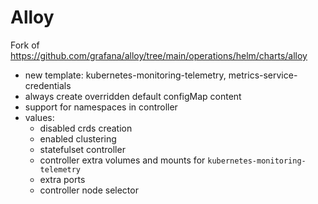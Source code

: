 # Alloy

Fork of https://github.com/grafana/alloy/tree/main/operations/helm/charts/alloy

- new template: kubernetes-monitoring-telemetry, metrics-service-credentials
- always create overridden default configMap content
- support for namespaces in controller
- values:
  - disabled crds creation  
  - enabled clustering
  - statefulset controller 
  - controller extra volumes and mounts for `kubernetes-monitoring-telemetry`
  - extra ports
  - controller node selector
